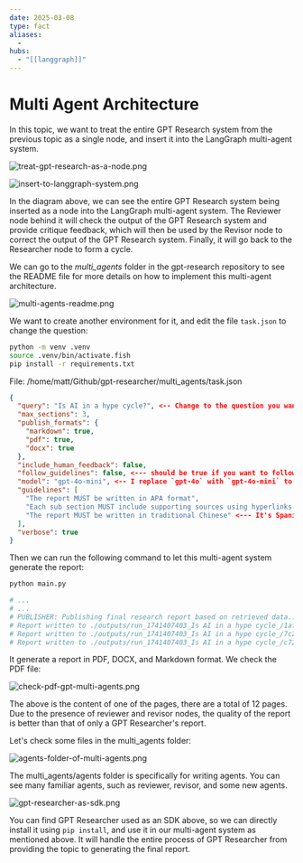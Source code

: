 ```yaml
---
date: 2025-03-08
type: fact
aliases:
  -
hubs:
  - "[[langgraph]]"
---
```


# Multi Agent Architecture

In this topic, we want to treat the entire GPT Research system from the previous topic as a single node, and insert it into the LangGraph multi-agent system.

![treat-gpt-research-as-a-node.png](../assets/imgs/treat-gpt-research-as-a-node.png)

![insert-to-langgraph-system.png](../assets/imgs/insert-to-langgraph-system.png)


In the diagram above, we can see the entire GPT Research system being inserted as a node into the LangGraph multi-agent system. The Reviewer node behind it will check the output of the GPT Research system and provide critique feedback, which will then be used by the Revisor node to correct the output of the GPT Research system. Finally, it will go back to the Researcher node to form a cycle.

We can go to the *multi_agents* folder in the gpt-research repository to see the README file for more details on how to implement this multi-agent architecture.


![multi-agents-readme.png](../assets/imgs/multi-agents-readme.png)

We want to create another environment for it, and edit the file `task.json` to change the question:

```sh
python -m venv .venv
source .venv/bin/activate.fish
pip install -r requirements.txt
```


File: /home/matt/Github/gpt-researcher/multi_agents/task.json
```json
{
  "query": "Is AI in a hype cycle?", <-- Change to the question you want to ask
  "max_sections": 3,
  "publish_formats": {
    "markdown": true,
    "pdf": true,
    "docx": true
  },
  "include_human_feedback": false,
  "follow_guidelines": false, <--- should be true if you want to follow the guidelines (I just forgot to change it ._.)
  "model": "gpt-4o-mini", <-- I replace `gpt-4o` with `gpt-4o-mini` to make it faster ._.
  "guidelines": [
    "The report MUST be written in APA format",
    "Each sub section MUST include supporting sources using hyperlinks. If none exist, erase the sub section or rewrite it to be a part of the previous section",
    "The report MUST be written in traditional Chinese" <--- It's Spanish at first, I change it to Chinese ._.
  ],
  "verbose": true
}
```

Then we can run the following command to let this multi-agent system generate the report:

```sh
python main.py

# ...
# ...
# PUBLISHER: Publishing final research report based on retrieved data...
# Report written to ./outputs/run_1741407403_Is AI in a hype cycle_/1afb137cfe024de2baee0b0f5b248a12.pdf
# Report written to ./outputs/run_1741407403_Is AI in a hype cycle_/7c2259c3b5c14f1797384dd3a6365ad2.docx
# Report written to ./outputs/run_1741407403_Is AI in a hype cycle_/c72fa313640e44539324e2038099538f.md
```

It generate a report in PDF, DOCX, and Markdown format. We check the PDF file:

![check-pdf-gpt-multi-agents.png](../assets/imgs/check-pdf-gpt-multi-agents.png)


The above is the content of one of the pages, there are a total of 12 pages. Due to the presence of reviewer and revisor nodes, the quality of the report is better than that of only a GPT Researcher's report.


Let's check some files in the multi_agents folder:

![agents-folder-of-multi-agents.png](../assets/imgs/agents-folder-of-multi-agents.png)

The multi_agents/agents folder is specifically for writing agents. You can see many familiar agents, such as reviewer, revisor, and some new agents.

![gpt-researcher-as-sdk.png](../assets/imgs/gpt-researcher-as-sdk.png)

You can find GPT Researcher used as an SDK above, so we can directly install it using `pip install`, and use it in our multi-agent system as mentioned above. It will handle the entire process of GPT Researcher from providing the topic to generating the final report.



